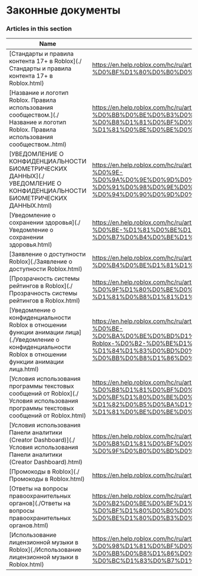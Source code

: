 # Законные документы  
### Articles in this section
Name|URL
-|-
[Стандарты и правила контента 17+ в Roblox](./Стандарты и правила контента 17+ в Roblox.html) |https://en.help.roblox.com/hc/ru/articles/15869919570708-%D0%A1%D1%82%D0%B0%D0%BD%D0%B4%D0%B0%D1%80%D1%82%D1%8B-%D0%B8-%D0%BF%D1%80%D0%B0%D0%B2%D0%B8%D0%BB%D0%B0-%D0%BA%D0%BE%D0%BD%D1%82%D0%B5%D0%BD%D1%82%D0%B0-17-%D0%B2-Roblox
[Название и логотип Roblox. Правила использования сообществом.](./Название и логотип Roblox. Правила использования сообществом..html) |https://en.help.roblox.com/hc/ru/articles/115001708126-%D0%9D%D0%B0%D0%B7%D0%B2%D0%B0%D0%BD%D0%B8%D0%B5-%D0%B8-%D0%BB%D0%BE%D0%B3%D0%BE%D1%82%D0%B8%D0%BF-Roblox-%D0%9F%D1%80%D0%B0%D0%B2%D0%B8%D0%BB%D0%B0-%D0%B8%D1%81%D0%BF%D0%BE%D0%BB%D1%8C%D0%B7%D0%BE%D0%B2%D0%B0%D0%BD%D0%B8%D1%8F-%D1%81%D0%BE%D0%BE%D0%B1%D1%89%D0%B5%D1%81%D1%82%D0%B2%D0%BE%D0%BC-
[УВЕДОМЛЕНИЕ О КОНФИДЕНЦИАЛЬНОСТИ БИОМЕТРИЧЕСКИХ ДАННЫХ](./УВЕДОМЛЕНИЕ О КОНФИДЕНЦИАЛЬНОСТИ БИОМЕТРИЧЕСКИХ ДАННЫХ.html) |https://en.help.roblox.com/hc/ru/articles/4412863575316-%D0%A3%D0%92%D0%95%D0%94%D0%9E%D0%9C%D0%9B%D0%95%D0%9D%D0%98%D0%95-%D0%9E-%D0%9A%D0%9E%D0%9D%D0%A4%D0%98%D0%94%D0%95%D0%9D%D0%A6%D0%98%D0%90%D0%9B%D0%AC%D0%9D%D0%9E%D0%A1%D0%A2%D0%98-%D0%91%D0%98%D0%9E%D0%9C%D0%95%D0%A2%D0%A0%D0%98%D0%A7%D0%95%D0%A1%D0%9A%D0%98%D0%A5-%D0%94%D0%90%D0%9D%D0%9D%D0%AB%D0%A5
[Уведомление о сохранении здоровья](./Уведомление о сохранении здоровья.html) |https://en.help.roblox.com/hc/ru/articles/360031603131-%D0%A3%D0%B2%D0%B5%D0%B4%D0%BE%D0%BC%D0%BB%D0%B5%D0%BD%D0%B8%D0%B5-%D0%BE-%D1%81%D0%BE%D1%85%D1%80%D0%B0%D0%BD%D0%B5%D0%BD%D0%B8%D0%B8-%D0%B7%D0%B4%D0%BE%D1%80%D0%BE%D0%B2%D1%8C%D1%8F
[Заявление о доступности Roblox](./Заявление о доступности Roblox.html) |https://en.help.roblox.com/hc/ru/articles/360059080071-%D0%97%D0%B0%D1%8F%D0%B2%D0%BB%D0%B5%D0%BD%D0%B8%D0%B5-%D0%BE-%D0%B4%D0%BE%D1%81%D1%82%D1%83%D0%BF%D0%BD%D0%BE%D1%81%D1%82%D0%B8-Roblox
[Прозрачность системы рейтингов в Roblox](./Прозрачность системы рейтингов в Roblox.html) |https://en.help.roblox.com/hc/ru/articles/7235818866964-%D0%9F%D1%80%D0%BE%D0%B7%D1%80%D0%B0%D1%87%D0%BD%D0%BE%D1%81%D1%82%D1%8C-%D1%81%D0%B8%D1%81%D1%82%D0%B5%D0%BC%D1%8B-%D1%80%D0%B5%D0%B9%D1%82%D0%B8%D0%BD%D0%B3%D0%BE%D0%B2-%D0%B2-Roblox
[Уведомление о конфиденциальности Roblox в отношении функции анимации лица](./Уведомление о конфиденциальности Roblox в отношении функции анимации лица.html) |https://en.help.roblox.com/hc/ru/articles/8064749848980-%D0%A3%D0%B2%D0%B5%D0%B4%D0%BE%D0%BC%D0%BB%D0%B5%D0%BD%D0%B8%D0%B5-%D0%BE-%D0%BA%D0%BE%D0%BD%D1%84%D0%B8%D0%B4%D0%B5%D0%BD%D1%86%D0%B8%D0%B0%D0%BB%D1%8C%D0%BD%D0%BE%D1%81%D1%82%D0%B8-Roblox-%D0%B2-%D0%BE%D1%82%D0%BD%D0%BE%D1%88%D0%B5%D0%BD%D0%B8%D0%B8-%D1%84%D1%83%D0%BD%D0%BA%D1%86%D0%B8%D0%B8-%D0%B0%D0%BD%D0%B8%D0%BC%D0%B0%D1%86%D0%B8%D0%B8-%D0%BB%D0%B8%D1%86%D0%B0
[Условия использования программы текстовых сообщений от Roblox](./Условия использования программы текстовых сообщений от Roblox.html) |https://en.help.roblox.com/hc/ru/articles/9483830673556-%D0%A3%D1%81%D0%BB%D0%BE%D0%B2%D0%B8%D1%8F-%D0%B8%D1%81%D0%BF%D0%BE%D0%BB%D1%8C%D0%B7%D0%BE%D0%B2%D0%B0%D0%BD%D0%B8%D1%8F-%D0%BF%D1%80%D0%BE%D0%B3%D1%80%D0%B0%D0%BC%D0%BC%D1%8B-%D1%82%D0%B5%D0%BA%D1%81%D1%82%D0%BE%D0%B2%D1%8B%D1%85-%D1%81%D0%BE%D0%BE%D0%B1%D1%89%D0%B5%D0%BD%D0%B8%D0%B9-%D0%BE%D1%82-Roblox
[Условия использования Панели аналитики (Creator Dashboard)](./Условия использования Панели аналитики (Creator Dashboard).html) |https://en.help.roblox.com/hc/ru/articles/10949046065044-%D0%A3%D1%81%D0%BB%D0%BE%D0%B2%D0%B8%D1%8F-%D0%B8%D1%81%D0%BF%D0%BE%D0%BB%D1%8C%D0%B7%D0%BE%D0%B2%D0%B0%D0%BD%D0%B8%D1%8F-%D0%9F%D0%B0%D0%BD%D0%B5%D0%BB%D0%B8-%D0%B0%D0%BD%D0%B0%D0%BB%D0%B8%D1%82%D0%B8%D0%BA%D0%B8-Creator-Dashboard-
[Промокоды в Roblox](./Промокоды в Roblox.html) |https://en.help.roblox.com/hc/ru/articles/10549651908244-%D0%9F%D1%80%D0%BE%D0%BC%D0%BE%D0%BA%D0%BE%D0%B4%D1%8B-%D0%B2-Roblox
[Ответы на вопросы правоохранительных органов](./Ответы на вопросы правоохранительных органов.html) |https://en.help.roblox.com/hc/ru/articles/11219680442260-%D0%9E%D1%82%D0%B2%D0%B5%D1%82%D1%8B-%D0%BD%D0%B0-%D0%B2%D0%BE%D0%BF%D1%80%D0%BE%D1%81%D1%8B-%D0%BF%D1%80%D0%B0%D0%B2%D0%BE%D0%BE%D1%85%D1%80%D0%B0%D0%BD%D0%B8%D1%82%D0%B5%D0%BB%D1%8C%D0%BD%D1%8B%D1%85-%D0%BE%D1%80%D0%B3%D0%B0%D0%BD%D0%BE%D0%B2
[Использование лицензионной музыки в Roblox](./Использование лицензионной музыки в Roblox.html) |https://en.help.roblox.com/hc/ru/articles/360038525351-%D0%98%D1%81%D0%BF%D0%BE%D0%BB%D1%8C%D0%B7%D0%BE%D0%B2%D0%B0%D0%BD%D0%B8%D0%B5-%D0%BB%D0%B8%D1%86%D0%B5%D0%BD%D0%B7%D0%B8%D0%BE%D0%BD%D0%BD%D0%BE%D0%B9-%D0%BC%D1%83%D0%B7%D1%8B%D0%BA%D0%B8-%D0%B2-Roblox
